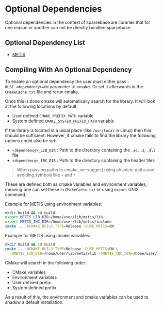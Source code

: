 # Optional Dependencies

Optional dependencies in the context of sparsebase are libraries that for one reason 
or another can not be directly bundled sparsebase. 

## Optional Dependency List

- [METIS](https://github.com/KarypisLab/METIS)

## Compiling With An Optional Dependency

To enable an optional dependency the user must either pass `-DUSE_<dependency>=ON` parameter to cmake. 
Or set it afterwards in the `CMakeCache.txt` file and rerun cmake.

Once this is done cmake will automatically search for the library. It will look at the following locations by default:
- User defined `CMAKE_PREFIX_PATH` variable
- System defined `CMAKE_SYSTEM_PREFIX_PATH` variable

If the library is located in a usual place (like `/usr/local` in Linux) then this should be sufficient.
However, if cmake fails to find the library the following options could also be set:
- `<dependency>_LIB_DIR` : Path to the directory containing the `.so`, `.a`, `.dll` file
- `<dependency>_INC_DIR` : Path to the directory containing the header files

> When passing paths to cmake, we suggest using absolute paths and avoiding symbols like `~` and `*`

These are defined both as cmake variables and environment variables, 
meaning one can set these in `CMakeCache.txt` or using `export` UNIX command.

Example for METIS using environment variables:
```bash
mkdir build && cd build
export METIS_LIB_DIR=/home/user/lib/metis/lib
export METIS_INC_DIR=/home/user/lib/metis/include
cmake .. -DCMAKE_BUILD_TYPE=Release -DUSE_METIS=ON
```

Example for METIS using cmake variables:
```bash
mkdir build && cd build
cmake .. -DCMAKE_BUILD_TYPE=Release -DUSE_METIS=ON \
  -DMETIS_LIB_DIR=/home/user/lib/metis/lib -DMETIS_INC_DIR=/home/user/lib/metis/include
```


CMake will search in the following order:
- CMake variables
- Environment variables
- User defined prefix
- System defined prefix

As a result of this, the environment and cmake variables can be used to shadow a default installation.
